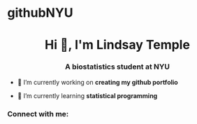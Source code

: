 # githubNYU
<h1 align="center">Hi 👋, I'm Lindsay Temple</h1>
<h3 align="center">A biostatistics student at NYU</h3>

- 🔭 I’m currently working on **creating my github portfolio**

- 🌱 I’m currently learning **statistical programming**

<h3 align="left">Connect with me:</h3>
<p align="left">
</p>
